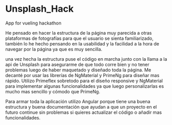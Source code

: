 # Unsplash_Hack
App for vueling hackathon 

He pensado en hacer la estructura de la página muy parecida a otras plataformas de fotografías para que el usuario se sienta familiarizado, también lo he hecho pensando en la usabilidad y la facilidad a la hora de navegar por la página ya que es muy sencilla.

una vez hecha la estructura puse el código en marcha junto con la llama a la api de Unsplash para asegurarme de que todo corre bien y no tener problemas luego de haber maquetado y diseñado toda la página. Me decanté por usar las librerías de NgMaterial
y PrimeNg para diseñar mas rápido. Utilizo Primeflex sobretodo para el diseño responsive y NgMaterial para implementar algunas funcionalidades ya que luego personalizarlas es mucho mas sencillo y cómodo que PrimeNg.

Para armar toda la aplicación utilizo Angular porque tiene una buena estructura y buena documentación que ayudan a que un proyecto en el futuro continue sin problemas si quieres actualizar el código o añadir mas funcionalidades.
